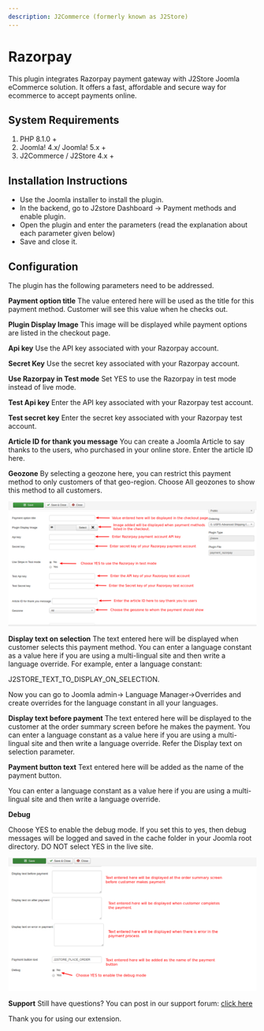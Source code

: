 ```yaml
---
description: J2Commerce (formerly known as J2Store)
---
```


# Razorpay

This plugin integrates Razorpay payment gateway with J2Store Joomla eCommerce solution. It offers a fast, affordable and secure way for ecommerce to accept payments online.

## System Requirements <a href="#system-requirements" id="system-requirements"></a>

1. PHP 8.1.0 +
2. Joomla! 4.x/ Joomla! 5.x +
3. J2Commerce / J2Store 4.x +

## Installation Instructions <a href="#installation-instructions" id="installation-instructions"></a>

* Use the Joomla installer to install the plugin.
* In the backend, go to J2store Dashboard -> Payment methods and enable plugin.
* Open the plugin and enter the parameters (read the explanation about each parameter given below)
* Save and close it.

## Configuration <a href="#configuration" id="configuration"></a>

The plugin has the following parameters need to be addressed.

**Payment option title** The value entered here will be used as the title for this payment method. Customer will see this value when he checks out.

**Plugin Display Image** This image will be displayed while payment options are listed in the checkout page.

**Api key** Use the API key associated with your Razorpay account.

**Secret Key** Use the secret key associated with your Razorpay account.

**Use Razorpay in Test mode** Set YES to use the Razorpay in test mode instead of live mode.

**Test Api key** Enter the API key associated with your Razorpay test account.

**Test secret key** Enter the secret key associated with your Razorpay test account.

**Article ID for thank you message** You can create a Joomla Article to say thanks to the users, who purchased in your online store. Enter the article ID here.

**Geozone** By selecting a geozone here, you can restrict this payment method to only customers of that geo-region. Choose All geozones to show this method to all customers.

![razorpay1](https://raw.githubusercontent.com/j2store/doc-images/master/payment-methods/razorpay/razorpay_01.png)

**Display text on selection** The text entered here will be displayed when customer selects this payment method. You can enter a language constant as a value here if you are using a multi-lingual site and then write a language override. For example, enter a language constant:

J2STORE\_TEXT\_TO\_DISPLAY\_ON\_SELECTION.

Now you can go to Joomla admin-> Language Manager->Overrides and create overrides for the language constant in all your languages.

**Display text before payment** The text entered here will be displayed to the customer at the order summary screen before he makes the payment. You can enter a language constant as a value here if you are using a multi-lingual site and then write a language override. Refer the Display text on selection parameter.

**Payment button text** Text entered here will be added as the name of the payment button.

You can enter a language constant as a value here if you are using a multi-lingual site and then write a language override.

**Debug**

Choose YES to enable the debug mode. If you set this to yes, then debug messages will be logged and saved in the cache folder in your Joomla root directory. DO NOT select YES in the live site.

![razorpay2](https://raw.githubusercontent.com/j2store/doc-images/master/payment-methods/razorpay/razorpay_02.png)

**Support** Still have questions? You can post in our support forum: [click here](http://j2store.org/forum/index.html)

Thank you for using our extension.
